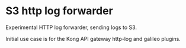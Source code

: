 S3 http log forwarder
=====================
Experimental HTTP log forwarder, sending logs to S3.

Initial use case is for the Kong API gateway http-log and galileo plugins.

